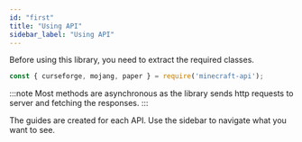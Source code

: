 ```yaml
---
id: "first"
title: "Using API"
sidebar_label: "Using API"
---
```


Before using this library, you need to extract the required classes.

```js
const { curseforge, mojang, paper } = require('minecraft-api');
```

:::note
Most methods are asynchronous as the library sends http requests to server and fetching the responses.
:::

The guides are created for each API. Use the sidebar to navigate what you want to see.
